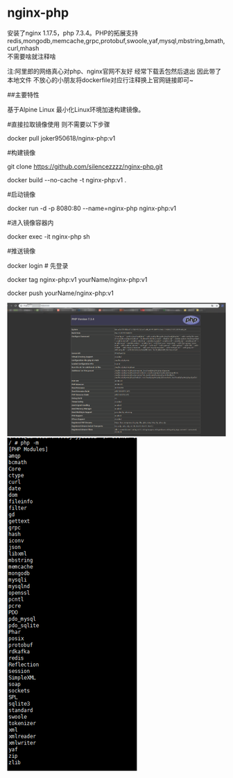# nginx-php

安装了nginx 1.17.5，php 7.3.4。PHP的拓展支持redis,mongodb,memcache,grpc,protobuf,swoole,yaf,mysql,mbstring,bmath,curl,mhash  
不需要啥就注释啥

注:阿里郎的网络真心对php、nginx官网不友好  经常下载丢包然后退出  因此带了本地文件  不放心的小朋友将dockerfile对应行注释换上官网链接即可~




##主要特性

基于Alpine Linux 最小化Linux环境加速构建镜像。


#直接拉取镜像使用  则不需要以下步骤

docker pull joker950618/nginx-php:v1


#构建镜像

git clone https://github.com/silencezzzz/nginx-php.git

docker build --no-cache -t nginx-php:v1 .

#启动镜像

docker run -d -p 8080:80 --name=nginx-php nginx-php:v1


#进入镜像容器内

docker exec -it nginx-php sh

#推送镜像

docker login # 先登录

docker tag nginx-php:v1 yourName/nginx-php:v1

docker push yourName/nginx-php:v1


![Image text](https://raw.githubusercontent.com/silencezzzz/img/master/php7.3.4-nginx.jpg)
![Image text](https://raw.githubusercontent.com/silencezzzz/img/master/phpkuozhan.jpg)




